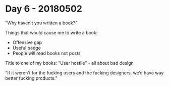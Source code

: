 # Day 6 - 20180502
”Why haven’t you written a book?”

Things that would cause me to write a book:
- Offensive gap
- Useful badge
- People will read books not posts

Title to one of my books:
“User hostile” - all about bad design

“If it weren’t for the fucking users and the fucking designers, we’d have way better fucking products.”
